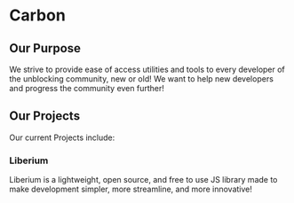 # Carbon

## Our Purpose
We strive to provide ease of access utilities and tools to every developer of the unblocking community, new or old! We want to help new developers and progress the community even further!

## Our Projects
Our current Projects include:
### Liberium
Liberium is a lightweight, open source, and free to use JS library made to make development simpler, more streamline, and more innovative!
